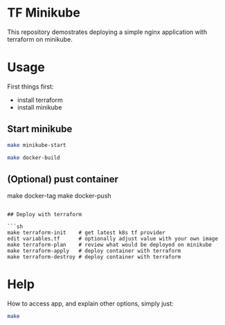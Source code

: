 # TF Minikube

This repository demostrates deploying a simple nginx application with terraform on minikube.

# Usage

First things first:
- install terraform
- install minikube

## Start minikube

```sh
make minikube-start
```


```sh
make docker-build
```

## (Optional) pust container
make docker-tag
make docker-push
```

## Deploy with terraform

```sh
make terraform-init    # get latest k8s tf provider
edit variables.tf      # optionally adjust value with your own image
make terraform-plan    # review what would be deployed on minikube
make terraform-apply   # deploy container with terraform
make terraform-destroy # deploy container with terraform
```

# Help

How to access app, and explain other options, simply just:

```sh
make
```
